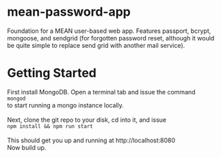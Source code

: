 # mean-password-app
Foundation for a MEAN user-based web app. Features passport, bcrypt, mongoose, and sendgrid (for forgotten password reset, although it would be quite simple to replace send grid with another mail service).

# Getting Started
First install MongoDB. Open a terminal tab and issue the command <br />
`mongod`<br /> 
to start running a mongo instance locally.<br /><br />
Next, clone the git repo to your disk, cd into it, and issue <br />
`npm install && npm run start`<br /><br />
This should get you up and running at http://localhost:8080<br />
Now build up.
